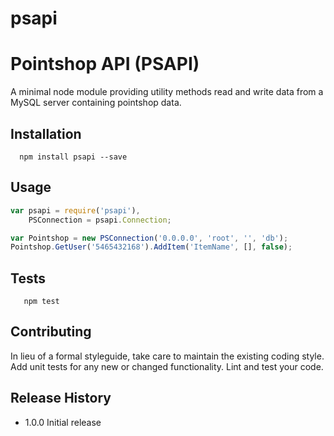 # psapi

Pointshop API (PSAPI)
=========

A minimal node module providing utility methods read and write data from a MySQL server containing pointshop data.


## Installation

```shell
  npm install psapi --save
```

## Usage

```js
var psapi = require('psapi'),
    PSConnection = psapi.Connection;

var Pointshop = new PSConnection('0.0.0.0', 'root', '', 'db');
Pointshop.GetUser('5465432168').AddItem('ItemName', [], false);
```

## Tests

```shell
   npm test
```

## Contributing

In lieu of a formal styleguide, take care to maintain the existing coding style.
Add unit tests for any new or changed functionality. Lint and test your code.

## Release History

* 1.0.0 Initial release